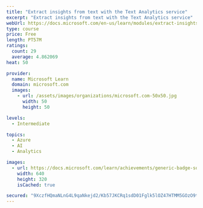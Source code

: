 ```yaml
---
title: "Extract insights from text with the Text Analytics service"
excerpt: "Extract insights from text with the Text Analytics service"
webUrl: https://docs.microsoft.com/en-us/learn/modules/extract-insights-text-with-text-analytics-service/
type: course
price: Free
length: PT57M
ratings:
  count: 29
  average: 4.862069
heat: 50

provider:
  name: Microsoft Learn
  domain: microsoft.com
  images:
    - url: /assets/images/organizations/microsoft.com-50x50.jpg
      width: 50
      height: 50

levels:
  - Intermediate

topics:
  - Azure
  - AI
  - Analytics

images:
  - url: https://docs.microsoft.com/learn/achievements/generic-badge-social.png
    width: 640
    height: 320
    isCached: true

secured: "9XczfHQmaNLnG4L9qaNkejd2/Kb57JKCRq1sdD01Fglk5lOZ47HTMM5GOzO9tCQM99wuXwf3wGKaHLrcExKB0rHQaml2WzbwGCc8Djmbs8SXwaPBURXR/TAygjD9WEKELDRTgNZ6zxGpHWD49efESvkQsGAp48eJXv+h3K1zPiWr4sLOSw0GP6QE7oG+8/9LDK7DFoU9FP3rgox4ZKfZHNCT1tKa1DkHPPaZapM7qyigbYfEVwwm37u3t7N5iWQndE94WLuBTOm2BCNBXaZd1ZnUJkDRiHfcNjAnEdKddnaYAbvG+CNHvV2bKnT0OQI7O+n5xifp0TtJs62ouBBnuhGAYb22JZc7sUbpqdIH5IqP+KGDpNa9PBVtKvW9Dkc3GYf7rWT7wM4XVtuQcUQFSfsafCGXvpqrCAkdlqNR0FI=;esMeCSp/D9qQ4AZ22ke9Kg=="
---
```


